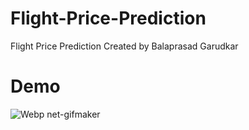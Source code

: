 # Flight-Price-Prediction
Flight Price Prediction Created by Balaprasad Garudkar
# Demo

![Webp net-gifmaker](https://user-images.githubusercontent.com/80674012/111361350-c0645180-86b3-11eb-8bb5-8492423e00e0.gif)





